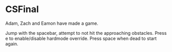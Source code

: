 # CSFinal
Adam, Zach and Eamon have made a game.

Jump with the spacebar, attempt to not hit the approaching obstacles.
Press e to enable/disable hardmode override.
Press space when dead to start again.
